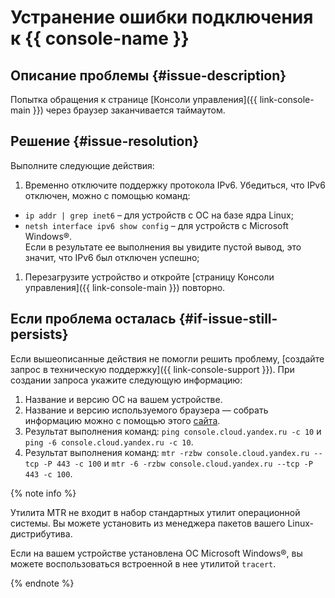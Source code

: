 # Устранение ошибки подключения к {{ console-name }}


## Описание проблемы {#issue-description}

Попытка обращения к странице [Консоли управления]({{ link-console-main }}) через браузер заканчивается таймаутом.

## Решение {#issue-resolution}

Выполните следующие действия:

1. Временно отключите поддержку протокола IPv6. 
Убедиться, что IPv6 отключен, можно с помощью команд:
  * `ip addr | grep inet6` – для устройств с ОС на базе ядра Linux;
  * `netsh interface ipv6 show config` – для устройств c Microsoft Windows®.  
Если в результате ее выполнения вы увидите пустой вывод, это значит, что IPv6 был отключен успешно;
1. Перезагрузите устройство и откройте [страницу Консоли управления]({{ link-console-main }}) повторно.

## Если проблема осталась {#if-issue-still-persists}

Если вышеописанные действия не помогли решить проблему, [создайте запрос в техническую поддержку]({{ link-console-support }}). При создании запроса укажите следующую информацию:

1. Название и версию ОС на вашем устройстве.
1. Название и версию используемого браузера — собрать информацию можно с помощью этого [сайта](https://whatmyuseragent.com/).
1. Результат выполнения команд: `ping console.cloud.yandex.ru -c 10` и `ping -6 console.cloud.yandex.ru -c 10`.
1. Результат выполнения команд: `mtr -rzbw console.cloud.yandex.ru --tcp -P 443 -c 100` и `mtr -6 -rzbw console.cloud.yandex.ru --tcp -P 443 -c 100`.

{% note info %}

Утилита MTR не входит в набор стандартных утилит операционной системы. Вы можете установить из менеджера пакетов вашего Linux-дистрибутива.

Если на вашем устройстве установлена ОС Microsoft Windows®, вы можете воспользоваться встроенной в нее утилитой `tracert`.

{% endnote %}